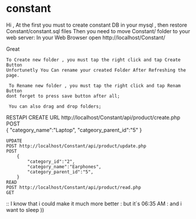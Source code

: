 # constant

Hi , 
At the first you must to create constant DB in your mysql , then restore Constant/constant.sql files
Then you need to move Constant/ folder to your web server:
In your Web Browser open http://localhost/Constant/

Great 

    To Create new folder , you must tap the right click and tap Create Button
    Unfortunetly You Can rename your created Folder After Refreshing the page.

     To Rename new folder , you must tap the right click and tap Renam Button
	dont forget to press save button after all;
	
     You can also drag and drop folders;
    


RESTAPI
	CREATE
	URL http://localhost/Constant/api/product/create.php
	POST	
		{
			"category_name":"Laptop",
			"catgeory_parent_id":"5"
		}

	UPDATE
	POST http://localhost/Constant/api/product/update.php
	POST	
		{
			"category_id":"2",
			"category_name":"Earphones",
			"category_parent_id":"5",
		}
	READ
	POST http://localhost/Constant/api/product/read.php
	GET	
	



:: I know that i could make it much more better : but it`s 06:35 AM : and i want to sleep ))